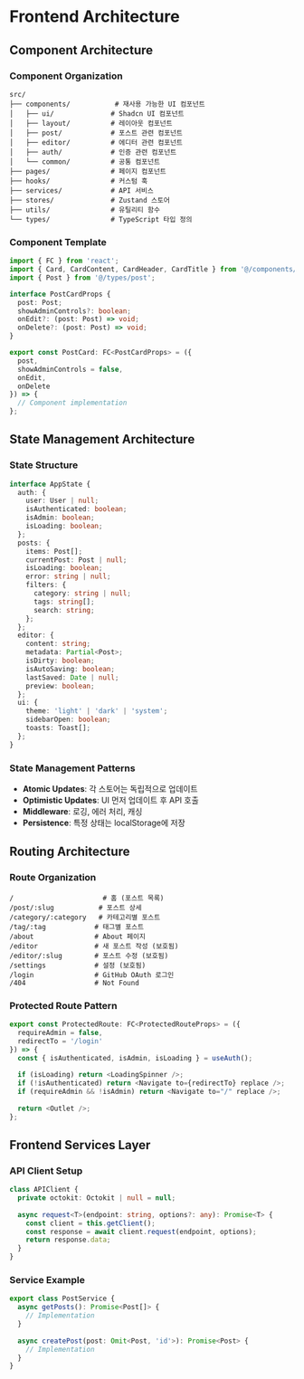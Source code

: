 # Frontend Architecture

## Component Architecture

### Component Organization
```
src/
├── components/           # 재사용 가능한 UI 컴포넌트
│   ├── ui/              # Shadcn UI 컴포넌트
│   ├── layout/          # 레이아웃 컴포넌트
│   ├── post/            # 포스트 관련 컴포넌트
│   ├── editor/          # 에디터 관련 컴포넌트
│   ├── auth/            # 인증 관련 컴포넌트
│   └── common/          # 공통 컴포넌트
├── pages/               # 페이지 컴포넌트
├── hooks/               # 커스텀 훅
├── services/            # API 서비스
├── stores/              # Zustand 스토어
├── utils/               # 유틸리티 함수
└── types/               # TypeScript 타입 정의
```

### Component Template
```typescript
import { FC } from 'react';
import { Card, CardContent, CardHeader, CardTitle } from '@/components/ui/card';
import { Post } from '@/types/post';

interface PostCardProps {
  post: Post;
  showAdminControls?: boolean;
  onEdit?: (post: Post) => void;
  onDelete?: (post: Post) => void;
}

export const PostCard: FC<PostCardProps> = ({ 
  post, 
  showAdminControls = false,
  onEdit,
  onDelete 
}) => {
  // Component implementation
};
```

## State Management Architecture

### State Structure
```typescript
interface AppState {
  auth: {
    user: User | null;
    isAuthenticated: boolean;
    isAdmin: boolean;
    isLoading: boolean;
  };
  posts: {
    items: Post[];
    currentPost: Post | null;
    isLoading: boolean;
    error: string | null;
    filters: {
      category: string | null;
      tags: string[];
      search: string;
    };
  };
  editor: {
    content: string;
    metadata: Partial<Post>;
    isDirty: boolean;
    isAutoSaving: boolean;
    lastSaved: Date | null;
    preview: boolean;
  };
  ui: {
    theme: 'light' | 'dark' | 'system';
    sidebarOpen: boolean;
    toasts: Toast[];
  };
}
```

### State Management Patterns
- **Atomic Updates**: 각 스토어는 독립적으로 업데이트
- **Optimistic Updates**: UI 먼저 업데이트 후 API 호출
- **Middleware**: 로깅, 에러 처리, 캐싱
- **Persistence**: 특정 상태는 localStorage에 저장

## Routing Architecture

### Route Organization
```
/                      # 홈 (포스트 목록)
/post/:slug           # 포스트 상세
/category/:category   # 카테고리별 포스트
/tag/:tag            # 태그별 포스트
/about               # About 페이지
/editor              # 새 포스트 작성 (보호됨)
/editor/:slug        # 포스트 수정 (보호됨)
/settings            # 설정 (보호됨)
/login               # GitHub OAuth 로그인
/404                 # Not Found
```

### Protected Route Pattern
```typescript
export const ProtectedRoute: FC<ProtectedRouteProps> = ({ 
  requireAdmin = false,
  redirectTo = '/login'
}) => {
  const { isAuthenticated, isAdmin, isLoading } = useAuth();
  
  if (isLoading) return <LoadingSpinner />;
  if (!isAuthenticated) return <Navigate to={redirectTo} replace />;
  if (requireAdmin && !isAdmin) return <Navigate to="/" replace />;
  
  return <Outlet />;
};
```

## Frontend Services Layer

### API Client Setup
```typescript
class APIClient {
  private octokit: Octokit | null = null;
  
  async request<T>(endpoint: string, options?: any): Promise<T> {
    const client = this.getClient();
    const response = await client.request(endpoint, options);
    return response.data;
  }
}
```

### Service Example
```typescript
export class PostService {
  async getPosts(): Promise<Post[]> {
    // Implementation
  }
  
  async createPost(post: Omit<Post, 'id'>): Promise<Post> {
    // Implementation
  }
}
```
